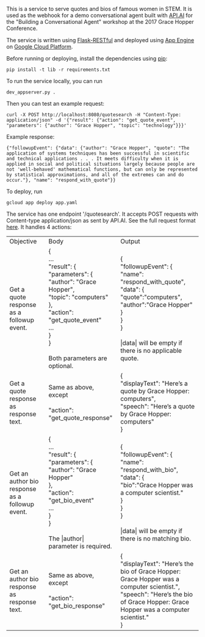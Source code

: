 This is a service to serve quotes and bios of famous women in STEM.
It is used as the webhook for a demo conversational agent built with
[API.AI](https://api.ai/) for the "Building a Conversational Agent" workshop
at the 2017 Grace Hopper Conference.

The service is written using [Flask-RESTful](https://flask-restful.readthedocs.io)
and deployed using [App Engine](http://cloud.google.com/appengine/docs/) on
[Google Cloud Platform](https://cloud.google.com/).

Before running or deploying, install the dependencies using
[pip](http://pip.readthedocs.io):

    pip install -t lib -r requirements.txt

To run the service locally, you can run

    dev_appserver.py .

Then you can test an example request:

    curl -X POST http://localhost:8080/quotesearch -H "Content-Type: application/json" -d '{"result": {"action": "get_quote_event", "parameters": {"author": "Grace Hopper", "topic": "technology"}}}' 

Example response:

    {"followupEvent": {"data": {"author": "Grace Hopper", "quote": "The application of systems techniques has been successful in scientific and technical applications . . . It meets difficulty when it is applied in social and political situations largely because people are not 'well-behaved' mathematical functions, but can only be represented by statistical approximations, and all of the extremes can and do occur."}, "name": "respond_with_quote"}}

To deploy, run

    gcloud app deploy app.yaml

The service has one endpoint '/quotesearch'. It accepts POST requests with
Content-type application/json as sent by API.AI. See the full request format
[here](https://api.ai/docs/fulfillment#request). It handles 4 actions:

<table>
  <tbody>
    <tr>
      <td>Objective</td>
      <td>Body</td>
      <td>Output</td>
    </tr>
    <tr>
      <td>
        <div>Get a quote response as a followup event.</div>
      </td>
      <td>
        <div>{<br>  …<br>  &quot;result&quot;: {<br>    &quot;parameters&quot;: {<br>      &quot;author&quot;: &quot;Grace Hopper&quot;,<br>      &quot;topic&quot;: &quot;computers&quot;<br>    }, <br>    &quot;action&quot;: &quot;get_quote_event&quot;<br>    …<br>  }<br>}<br><br>Both parameters are optional.</div>
      </td>
      <td>
        <div>{<br>  &quot;followupEvent&quot;: {<br>    &quot;name&quot;: &quot;respond_with_quote&quot;,   <br>    &quot;data&quot;: {<br>      &quot;quote&quot;:&quot;computers&quot;,   <br>      "author":"Grace Hopper"<br>    }<br>  }<br>}<br><br>|data| will be empty if there is no applicable quote.</div>
      </td>
    </tr>
    <tr>
      <td>
        <div>Get a quote response as response text.</div>
      </td>
      <td>
        Same as above, except<br><br>&quot;action&quot;: &quot;get_quote_response&quot;
      </td>
      <td>
        <div>{<br>  "displayText": "Here’s a quote by Grace Hopper: computers",<br>  "speech": "Here’s a quote by Grace Hopper: computers"<br>}</div>
      </td>
    </tr>
    <tr>
      <td>
        <div>Get an author bio response as a followup event.</div>
      </td>
      <td>
        <div>{<br>  …<br>  &quot;result&quot;: {<br>    &quot;parameters&quot;: {<br>      &quot;author&quot;: &quot;Grace Hopper&quot;<br>    }, <br>    &quot;action&quot;: &quot;get_bio_event&quot;<br>    …<br>  }<br>}<br><br>The |author| parameter is required.</div>
      </td>
      <td>
        <div>{<br>  &quot;followupEvent&quot;: {<br>    &quot;name&quot;: &quot;respond_with_bio&quot;,   <br>    &quot;data&quot;: {<br>      &quot;bio&quot;:&quot;Grace Hopper was a computer scientist.&quot;<br>    }<br>  }<br>}<br><br>|data| will be empty if there is no matching bio.</div>
      </td>
    </tr>
    <tr>
      <td>
        <div>Get an author bio response as response text.</div>
      </td>
      <td>
        Same as above, except<br><br>&quot;action&quot;: &quot;get_bio_response&quot;
      </td>
      <td>
        <div>{<br>  "displayText": "Here’s the bio of Grace Hopper: Grace Hopper was a computer scientist.",<br>  "speech": "Here’s the bio of Grace Hopper: Grace Hopper was a computer scientist."<br>}</div>
      </td>
    </tr>
  </tbody>
</table>
